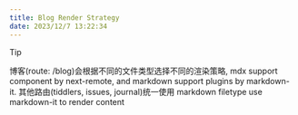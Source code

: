 ```yaml
---
title: Blog Render Strategy
date: 2023/12/7 13:22:34
---
```


> [!TIP]
> 博客(route: /blog)会根据不同的文件类型选择不同的渲染策略, mdx support component by next-remote, and markdown support plugins by markdown-it.
> 其他路由(tiddlers, issues, journal)统一使用 markdown filetype use markdown-it to render content
